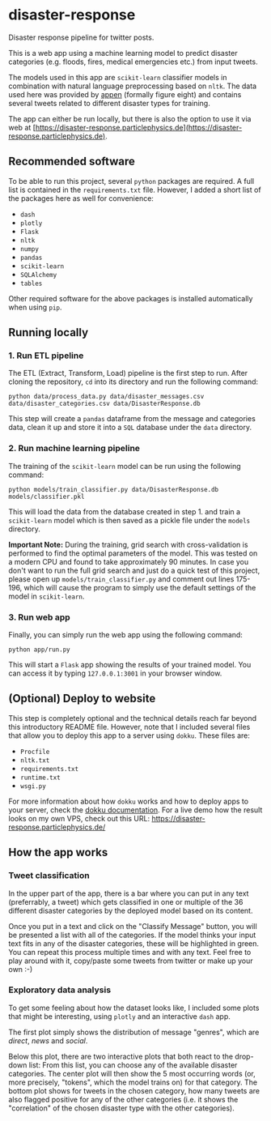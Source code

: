 # disaster-response
Disaster response pipeline for twitter posts.

This is a web app using a machine learning model to predict disaster categories (e.g. floods, fires, medical emergencies etc.) from input tweets.

The models used in this app are `scikit-learn` classifier models in combination with natural language preprocessing based on `nltk`. The data used here was provided by [appen](https://appen.com) (formally figure eight) and contains several tweets related to different disaster types for training.

The app can either be run locally, but there is also the option to use it via web at [https://disaster-response.particlephysics.de](https://disaster-response.particlephysics.de).

## Recommended software

To be able to run this project, several `python` packages are required. A full list is contained in the `requirements.txt` file. However, I added a short list of the packages here as well for convenience:

- `dash`
- `plotly`
- `Flask`
- `nltk`
- `numpy`
- `pandas`
- `scikit-learn`
- `SQLAlchemy`
- `tables`

Other required software for the above packages is installed automatically when using `pip`.

## Running locally

### 1. Run ETL pipeline

The ETL (Extract, Transform, Load) pipeline is the first step to run. After cloning the repository, `cd` into its directory and run the following command:

```
python data/process_data.py data/disaster_messages.csv data/disaster_categories.csv data/DisasterResponse.db
```

This step will create a `pandas` dataframe from the message and categories data, clean it up and store it into a `SQL` database under the `data` directory.

### 2. Run machine learning pipeline

The training of the `scikit-learn` model can be run using the following command:

```
python models/train_classifier.py data/DisasterResponse.db models/classifier.pkl
```

This will load the data from the database created in step 1. and train a `scikit-learn` model which is then saved as a pickle file under the `models` directory.

**Important Note:** During the training, grid search with cross-validation is performed to find the optimal parameters of the model. This was tested on a modern CPU and found to take approximately 90 minutes. In case you don't want to run the full grid search and just do a quick test of this project, please open up `models/train_classifier.py` and comment out lines 175-196, which will cause the program to simply use the default settings of the model in `scikit-learn`.

### 3. Run web app

Finally, you can simply run the web app using the following command:

```
python app/run.py
```

This will start a `Flask` app showing the results of your trained model. You can access it by typing `127.0.0.1:3001` in your browser window.

## (Optional) Deploy to website

This step is completely optional and the technical details reach far beyond this introductory README file. However, note that I included several files that allow you to deploy this app to a server using `dokku`. These files are:
- `Procfile`
- `nltk.txt`
- `requirements.txt`
- `runtime.txt`
- `wsgi.py`

For more information about how `dokku` works and how to deploy apps to your server, check the [dokku documentation](https://dokku.com/docs/getting-started/installation/). For a live demo how the result looks on my own VPS, check out this URL: https://disaster-response.particlephysics.de/

## How the app works

### Tweet classification

In the upper part of the app, there is a bar where you can put in any text (preferrably, a tweet) which gets classified in one or multiple of the 36 different disaster categories by the deployed model based on its content.

Once you put in a text and click on the "Classify Message" button, you will be presented a list with all of the categories. If the model thinks your input text fits in any of the disaster categories, these will be highlighted in green. You can repeat this process multiple times and with any text. Feel free to play around with it, copy/paste some tweets from twitter or make up your own :-)

### Exploratory data analysis

To get some feeling about how the dataset looks like, I included some plots that might be interesting, using `plotly` and an interactive `dash` app.

The first plot simply shows the distribution of message "genres", which are *direct*, *news* and *social*.

Below this plot, there are two interactive plots that both react to the drop-down list: From this list, you can choose any of the available disaster categories. The center plot will then show the 5 most occurring words (or, more precisely, "tokens", which the model trains on) for that category. The bottom plot shows for tweets in the chosen category, how many tweets are also flagged positive for any of the other categories (i.e. it shows the "correlation" of the chosen disaster type with the other categories).